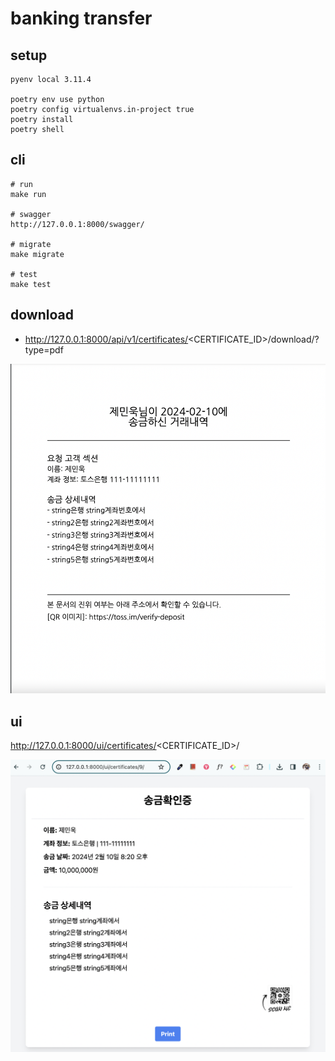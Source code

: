 # banking transfer

## setup
```
pyenv local 3.11.4

poetry env use python
poetry config virtualenvs.in-project true
poetry install
poetry shell
```

## cli

```
# run 
make run

# swagger 
http://127.0.0.1:8000/swagger/

# migrate
make migrate

# test
make test
```

## download 

- http://127.0.0.1:8000/api/v1/certificates/<CERTIFICATE_ID>/download/?type=pdf

![](./docs/download.png)

## ui

http://127.0.0.1:8000/ui/certificates/<CERTIFICATE_ID>/

![](./docs/transfer.png)